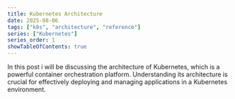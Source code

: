 ```yaml
---
title: Kubernetes Architecture
date: 2025-08-06
tags: ["k8s", "architecture", "reference"]
series: ["Kubernetes"]
series_order: 1
showTableOfContents: true
---
```


In this post i will be discussing the architecture of Kubernetes, which is a powerful container orchestration platform. Understanding its architecture is crucial for effectively deploying and managing applications in a Kubernetes environment.

